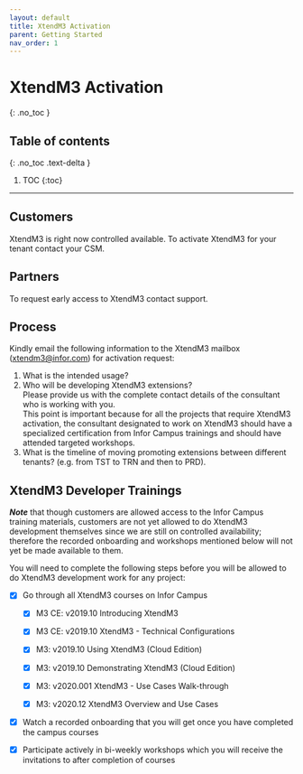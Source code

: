 ```yaml
---
layout: default
title: XtendM3 Activation
parent: Getting Started
nav_order: 1
---
```


# XtendM3 Activation
{: .no_toc }

## Table of contents
{: .no_toc .text-delta }

1. TOC
{:toc}

---

## Customers
XtendM3 is right now controlled available. To activate XtendM3 for your tenant contact your CSM.  


## Partners
To request early access to XtendM3 contact support.

## Process
Kindly email the following information to the XtendM3 mailbox ([xtendm3@infor.com](mailto://xtendm3@infor.com)) for activation request:     
1. What is the intended usage?  
2. Who will be developing XtendM3 extensions?  
Please provide us with the complete contact details of the consultant who is working with you.  
This point is important because for all the projects that require XtendM3 activation, the consultant designated to work on XtendM3 should have a specialized certification from Infor Campus trainings and should have attended targeted workshops. 
3.	What is the timeline of moving promoting extensions between different tenants? (e.g. from TST to TRN and then to PRD).  

## XtendM3 Developer Trainings
***Note*** that though customers are allowed access to the Infor Campus training materials, customers are not yet allowed to do XtendM3 development themselves since we are still on controlled availability; therefore the recorded onboarding and workshops mentioned below will not yet be made available to them.

You will need to complete the following steps before you will be allowed to do XtendM3 development work for any project:   

- [x] Go through all XtendM3 courses on Infor Campus             
  - [x] M3 CE: v2019.10 Introducing XtendM3
  - [x] M3 CE: v2019.10 XtendM3 - Technical Configurations
  - [x] M3: v2019.10 Using XtendM3 (Cloud Edition)
  - [x] M3: v2019.10 Demonstrating XtendM3 (Cloud Edition)
  - [x] M3: v2020.001 XtendM3 - Use Cases Walk-through
  - [x] M3: v2020.12 XtendM3 Overview and Use Cases  
  

- [x] Watch a recorded onboarding that you will get once you have completed the campus courses  

- [x] Participate actively in bi-weekly workshops which you will receive the invitations to after completion of courses  
